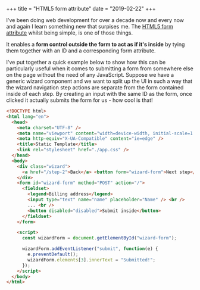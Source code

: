 +++
title = "HTML5 form attribute"
date = "2019-02-22"
+++

I've been doing web development for over a decade now and every now and again I
learn something new that surpises me. The [HTML5 form
attribute](https://caniuse.com/#feat=form-attribute) whilst being simple, is
one of those things.

It enables a **form control outside the form to act as if it's inside** by
tying them together with an ID and a corresponding form attribute.

I've put together a quick example below to show how this can be particularly
useful when it comes to submitting a form from somewhere else on the page
without the need of any JavaScript. Suppose we have a generic wizard component
and we want to split up the UI in such a way that the wizard navigation step
actions are separate from the form contained inside of each step. By creating an
input with the same ID as the form, once clicked it actually submits the form
for us - how cool is that!

```html
<!DOCTYPE html>
<html lang="en">
  <head>
    <meta charset="UTF-8" />
    <meta name="viewport" content="width=device-width, initial-scale=1.0" />
    <meta http-equiv="X-UA-Compatible" content="ie=edge" />
    <title>Static Template</title>
    <link rel="stylesheet" href="./app.css" />
  </head>
  <body>
    <div class="wizard">
      <a href="/step-2">Back</a> <button form="wizard-form">Next step</button>
    </div>
    <form id="wizard-form" method="POST" action="/">
      <fieldset>
        <legend>Billing address</legend>
        <input type="text" name="name" placeholder="Name" /> <br />
        ... <br />
        <button disabled="disabled">Submit inside</button>
      </fieldset>
    </form>

    <script>
      const wizardForm = document.getElementById("wizard-form");

      wizardForm.addEventListener("submit", function(e) {
        e.preventDefault();
        wizardForm.elements[3].innerText = "Submitted!";
      });
    </script>
  </body>
</html>
```